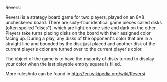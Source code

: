 Reversi

Reversi is a strategy board game for two players,
played on an 8×8 uncheckered board.
There are sixty-four identical game pieces called disks (often spelled "discs"),
which are light on one side and dark on the other.
Players take turns placing disks on the board with their assigned color facing up.
During a play, any disks of the opponent's color that are in a straight line
and bounded by the disk just placed and another disk of the current player's color are turned over
to the current player's color.

The object of the game is to have the majority of disks turned to display your color
when the last playable empty square is filled.

More rules/info can be found in
http://en.wikipedia.org/wiki/Reversi